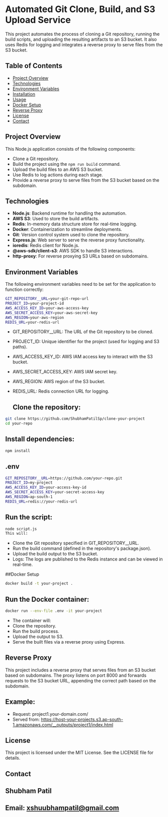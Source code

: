 # Automated Git Clone, Build, and S3 Upload Service

This project automates the process of cloning a Git repository, running the build scripts, and uploading the resulting artifacts to an S3 bucket. It also uses Redis for logging and integrates a reverse proxy to serve files from the S3 bucket.

## Table of Contents
- [Project Overview](#project-overview)
- [Technologies](#technologies)
- [Environment Variables](#environment-variables)
- [Installation](#installation)
- [Usage](#usage)
- [Docker Setup](#docker-setup)
- [Reverse Proxy](#reverse-proxy)
- [License](#license)
- [Contact](#contact)

## Project Overview
This Node.js application consists of the following components:
- Clone a Git repository.
- Build the project using the `npm run build` command.
- Upload the build files to an AWS S3 bucket.
- Use Redis to log actions during each stage.
- Provide a reverse proxy to serve files from the S3 bucket based on the subdomain.

## Technologies
- **Node.js**: Backend runtime for handling the automation.
- **AWS S3**: Used to store the build artifacts.
- **Redis**: In-memory data structure store for real-time logging.
- **Docker**: Containerization to streamline deployments.
- **Git**: Version control system used to clone the repository.
- **Express.js**: Web server to serve the reverse proxy functionality.
- **ioredis**: Redis client for Node.js.
- **@aws-sdk/client-s3**: AWS SDK to handle S3 interactions.
- **http-proxy**: For reverse proxying S3 URLs based on subdomains.

## Environment Variables
The following environment variables need to be set for the application to function correctly:
```bash
GIT_REPOSITORY__URL=your-git-repo-url
PROJECT_ID=your-project-id
AWS_ACCESS_KEY_ID=your-aws-access-key
AWS_SECRET_ACCESS_KEY=your-aws-secret-key
AWS_REGION=your-aws-region
REDIS_URL=your-redis-url
```
- GIT_REPOSITORY__URL: The URL of the Git repository to be cloned.
- PROJECT_ID: Unique identifier for the project (used for logging and S3 paths).
- AWS_ACCESS_KEY_ID: AWS IAM access key to interact with the S3 bucket.
- AWS_SECRET_ACCESS_KEY: AWS IAM secret key.
- AWS_REGION: AWS region of the S3 bucket.
- REDIS_URL: Redis connection URL for logging.

  ## Clone the repository:
```bash
git clone https://github.com/ShubhamPatilSp/clone-your-project
cd your-repo
```
## Install dependencies:
```bash
npm install
```
## .env
```bash
GIT_REPOSITORY__URL=https://github.com/your-repo.git
PROJECT_ID=my-project
AWS_ACCESS_KEY_ID=your-access-key-id
AWS_SECRET_ACCESS_KEY=your-secret-access-key
AWS_REGION=ap-south-1
REDIS_URL=redis://your-redis-url
```
## Run the script:
``` bash
node script.js
This will:
```
-  Clone the Git repository specified in GIT_REPOSITORY__URL.
-  Run the build command (defined in the repository's package.json).
-  Upload the build output to the S3 bucket.
-  Logs: The logs are published to the Redis instance and can be viewed in real-time.

##Docker Setup
```bash
docker build -t your-project .
```
## Run the Docker container:
```bash
docker run --env-file .env -it your-project
```
- The container will:
- Clone the repository.
- Run the build process.
- Upload the output to S3.
- Serve the built files via a reverse proxy using Express.


## Reverse Proxy
This project includes a reverse proxy that serves files from an S3 bucket based on subdomains. The proxy listens on port 8000 and forwards requests to the S3 bucket URL, appending the correct path based on the subdomain.

## Example:
- Request: project1.your-domain.com/
- Served from: https://host-your-projects.s3.ap-south-1.amazonaws.com/__outputs/project1/index.html

## License
This project is licensed under the MIT License. See the LICENSE file for details.


## Contact
## Shubham Patil
## Email: xshuubhampatil@gmail.com
